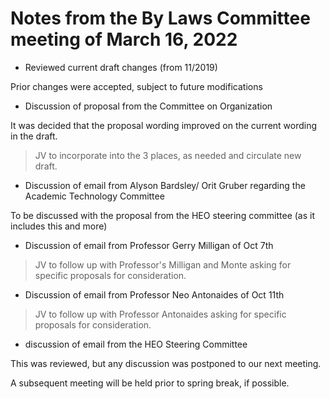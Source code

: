 # Notes from the By Laws Committee meeting of March 16, 2022

* Reviewed current draft changes (from 11/2019)

Prior changes were accepted, subject to future modifications

* Discussion of proposal from the Committee on Organization

It was decided that the proposal wording improved on the current wording in the draft.

> JV to incorporate into the 3 places, as needed and circulate new draft.

* Discussion of email from Alyson Bardsley/ Orit Gruber regarding the Academic Technology Committee

To be discussed with the proposal from the HEO steering committee (as it includes this and more)

* Discussion of email from Professor Gerry Milligan of Oct 7th

> JV to follow up with Professor's Milligan and Monte asking for specific proposals for consideration.

* Discussion of email from Professor Neo Antonaides of Oct 11th

> JV to follow up with Professor Antonaides asking for specific proposals for consideration.

* discussion of email from the HEO Steering Committee

This was reviewed, but any discussion was postponed to our next meeting.

A subsequent meeting will be held prior to spring break, if possible.
